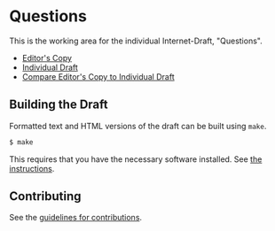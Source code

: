 # Questions

This is the working area for the individual Internet-Draft, "Questions".

* [Editor's Copy](https://coopdanger.github.io/draft-cooper-shmo-questions/#go.draft-cooper-shmo-questions.html)
* [Individual Draft](https://tools.ietf.org/html/draft-cooper-shmo-questions)
* [Compare Editor's Copy to Individual Draft](https://coopdanger.github.io/draft-cooper-shmo-questions/#go.draft-cooper-shmo-questions.diff)

## Building the Draft

Formatted text and HTML versions of the draft can be built using `make`.

```sh
$ make
```

This requires that you have the necessary software installed.  See
[the instructions](https://github.com/martinthomson/i-d-template/blob/master/doc/SETUP.md).


## Contributing

See the
[guidelines for contributions](https://github.com/coopdanger/draft-cooper-shmo-questions/blob/master/CONTRIBUTING.md).
